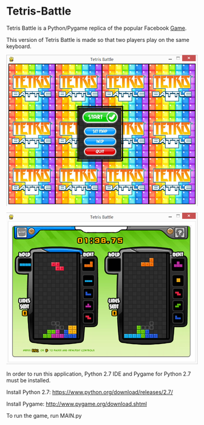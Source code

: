 Tetris-Battle
=============

Tetris Battle is a Python/Pygame replica of the popular Facebook [Game](https://apps.facebook.com/tetris_battle/).

This version of Tetris Battle is made so that two players play on the same keyboard. 

![Alt text](startmenu.png "Start menu")


![Alt text](gameplay.png "Gameplay")

In order to run this application, Python 2.7 IDE and Pygame for Python 2.7 must be installed. 

Install Python 2.7:
https://www.python.org/download/releases/2.7/

Install Pygame:
http://www.pygame.org/download.shtml

To run the game, run MAIN.py
